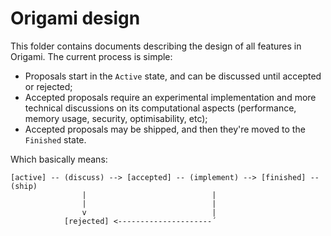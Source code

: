 # Origami design

This folder contains documents describing the design of all features in Origami. The current process is simple:

- Proposals start in the `Active` state, and can be discussed until accepted or rejected;
- Accepted proposals require an experimental implementation and more technical discussions on its computational aspects (performance, memory usage, security, optimisability, etc);
- Accepted proposals may be shipped, and then they're moved to the `Finished` state.

Which basically means:

    [active] -- (discuss) --> [accepted] -- (implement) --> [finished] -- (ship)
                    |                            |
                    |                            |
                    v                            |
                [rejected] <---------------------´
